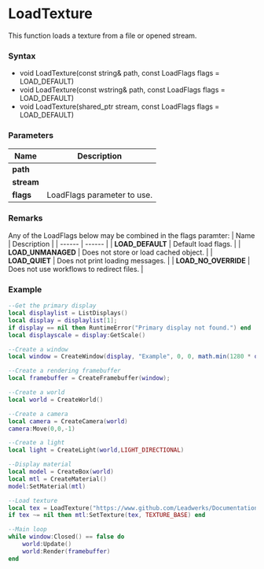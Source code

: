# LoadTexture
This function loads a texture from a file or opened stream.

### Syntax
* void LoadTexture(const string& path, const LoadFlags flags = LOAD_DEFAULT)
* void LoadTexture(const wstring& path, const LoadFlags flags = LOAD_DEFAULT)
* void LoadTexture(shared_ptr<Stream> stream, const LoadFlags flags = LOAD_DEFAULT)

### Parameters
| Name | Description |
| ------ | ------ |
| **path** |  |
| **stream** |  |
| **flags** | LoadFlags parameter to use. |

### Remarks
Any of the LoadFlags below may be combined in the flags paramter:
| Name | Description |
| ------ | ------ |
| **LOAD_DEFAULT** | Default load flags. | 
| **LOAD_UNMANAGED** | Does not store or load cached object. |
| **LOAD_QUIET** | Does not print loading messages. |
| **LOAD_NO_OVERRIDE** | Does not use workflows to redirect files. |

### Example
```lua
--Get the primary display
local displaylist = ListDisplays()
local display = displaylist[1];
if display == nil then RuntimeError("Primary display not found.") end
local displayscale = display:GetScale()

--Create a window
local window = CreateWindow(display, "Example", 0, 0, math.min(1280 * displayscale.x, display.size.x), math.min(720 * displayscale.y, display.size.y), WINDOW_TITLEBAR)

--Create a rendering framebuffer
local framebuffer = CreateFramebuffer(window);

--Create a world
local world = CreateWorld()

--Create a camera
local camera = CreateCamera(world)
camera:Move(0,0,-1)

--Create a light
local light = CreateLight(world,LIGHT_DIRECTIONAL)

--Display material
local model = CreateBox(world)
local mtl = CreateMaterial()
model:SetMaterial(mtl)

--Load texture
local tex = LoadTexture("https://www.github.com/Leadwerks/Documentation/raw/master/Assets/brickwall01.dds")
if tex ~= nil then mtl:SetTexture(tex, TEXTURE_BASE) end

--Main loop
while window:Closed() == false do
	world:Update()
	world:Render(framebuffer)
end
```
